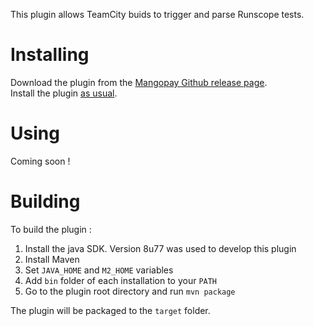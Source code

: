 This plugin allows TeamCity buids to trigger and parse Runscope tests.

# Installing

Download the plugin from the [Mangopay Github release page](https://github.com/Mangopay/teamcity-runscope-runner/releases).  
Install the plugin [as usual](https://confluence.jetbrains.com/display/TCD9/Installing+Additional+Plugins).

# Using

Coming soon !

# Building
To build the plugin :
1. Install the java SDK. Version 8u77 was used to develop this plugin
2. Install Maven
3. Set ```JAVA_HOME``` and ```M2_HOME``` variables
4. Add ```bin``` folder of each installation to your ```PATH```
5. Go to the plugin root directory and run ```mvn package```

The plugin will be packaged to the ```target``` folder.
